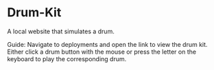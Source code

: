 # Drum-Kit
A local website that simulates a drum.

Guide:
Navigate to deployments and open the link to view the drum kit.
Either click a drum button with the mouse or press the letter on the keyboard to play the corresponding drum.
